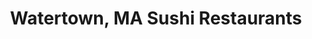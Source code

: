 ---
layout: city
title: Watertown, MA Sushi Restaurants
permalink: /massachusetts/watertown/
stateAbbr: MA
stateName: Massachusetts
cityName: Watertown

---